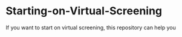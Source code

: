 # Starting-on-Virtual-Screening
If you want to start on virtual screening, this repository can help you
